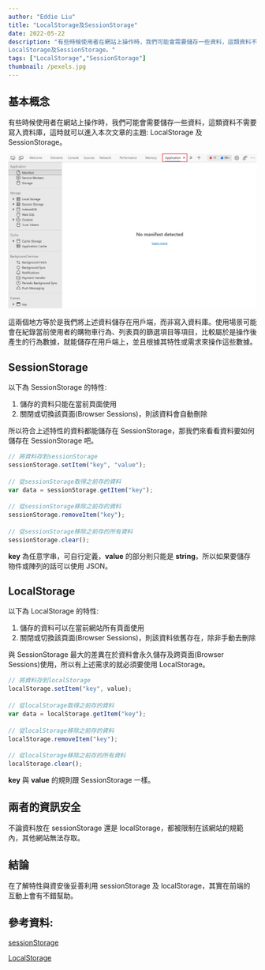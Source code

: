 ```yaml
---
author: "Eddie Liu"
title: "LocalStorage及SessionStorage"
date: 2022-05-22
description: "有些時候使用者在網站上操作時，我們可能會需要儲存一些資料，這類資料不需要寫入資料庫，這時就可以進入本次文章的主題:
LocalStorage及SessionStorage。"
tags: ["LocalStorage","SessionStorage"]
thumbnail: /pexels.jpg
---
```


## 基本概念

有些時候使用者在網站上操作時，我們可能會需要儲存一些資料，這類資料不需要寫入資料庫，這時就可以進入本次文章的主題:
LocalStorage 及 SessionStorage。

![](/storage-application.png)

這兩個地方等於是我們將上述資料儲存在用戶端，而非寫入資料庫。使用場景可能會在紀錄當前使用者的購物車行為、列表頁的篩選項目等項目，比較屬於是操作後產生的行為數據，就能儲存在用戶端上，並且根據其特性或需求來操作這些數據。

## SessionStorage

以下為 SessionStorage 的特性:

1. 儲存的資料只能在當前頁面使用
2. 關閉或切換該頁面(Browser Sessions)，則該資料會自動刪除

所以符合上述特性的資料都能儲存在 SessionStorage，那我們來看看資料要如何儲存在 SessionStorage 吧。

```js
// 將資料存到sessionStorage
sessionStorage.setItem("key", "value");

// 從sessionStorage取得之前存的資料
var data = sessionStorage.getItem("key");

// 從sessionStorage移除之前存的資料
sessionStorage.removeItem("key");

// 從sessionStorage移除之前存的所有資料
sessionStorage.clear();
```

**key** 為任意字串，可自行定義，**value** 的部分則只能是 **string**，所以如果要儲存物件或陣列的話可以使用 JSON。

## LocalStorage

以下為 LocalStorage 的特性:

1. 儲存的資料可以在當前網站所有頁面使用
2. 關閉或切換該頁面(Browser Sessions)，則該資料依舊存在，除非手動去刪除

與 SessionStorage 最大的差異在於資料會永久儲存及跨頁面(Browser Sessions)使用，所以有上述需求的就必須要使用 LocalStorage。

```js
// 將資料存到localStorage
localStorage.setItem("key", value);

// 從localStorage取得之前存的資料
var data = localStorage.getItem("key");

// 從localStorage移除之前存的資料
localStorage.removeItem("key");

// 從localStorage移除之前存的所有資料
localStorage.clear();
```

**key** 與 **value** 的規則跟 SessionStorage 一樣。

## 兩者的資訊安全

不論資料放在 sessionStorage 還是 localStorage，都被限制在該網站的規範內，其他網站無法存取。

## 結論

在了解特性與資安後妥善利用 sessionStorage 及 localStorage，其實在前端的互動上會有不錯幫助。

## 參考資料:

[sessionStorage](https://developer.mozilla.org/zh-TW/docs/Web/API/Window/sessionStorage)

[LocalStorage](https://developer.mozilla.org/zh-TW/docs/Web/API/Window/localStorage)
